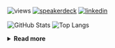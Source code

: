 ![views](https://komarev.com/ghpvc/?username=chck&color=blueviolet)
[![speakerdeck](https://img.shields.io/badge/Speaker_Deck-chck-8a2be2?style=flat-square&logo=speaker-deck)](https://speakerdeck.com/chck)
[![linkedin](https://img.shields.io/badge/LinkedIn-chck-8a2be2?style=flat-square&logo=linkedin)](https://www.linkedin.com/in/chck/)

<p align="left"> 
  <img alt="GitHub Stats" align="center" height="150" src="https://github-readme-stats-nine-umber-51.vercel.app/api?username=chck&count_private=true&show_icons=true&hide_title=true&theme=buefy" />
  <img alt="Top Langs" align="center" height="150" src="https://github-readme-stats-nine-umber-51.vercel.app/api/top-langs/?username=chck&layout=compact&count_private=true&show_icons=true&hide_title=true&theme=buefy" />
</p>

<details>
  <summary><b>Read more</b></summary>
  <br>

  <!--START_SECTION:waka-->
**🐱 My GitHub Data** 

> 📦 78.4 kB Used in GitHub's Storage 
 > 
> 💼 Opted to Hire
 > 
> 📜 133 Public Repositories 
 > 
> 🔑 21 Private Repositories 
 > 
**I'm a Night 🦉** 

```text
🌞 Morning                844 commits         ███░░░░░░░░░░░░░░░░░░░░░░   13.33 % 
🌆 Daytime                2031 commits        ████████░░░░░░░░░░░░░░░░░   32.08 % 
🌃 Evening                1808 commits        ███████░░░░░░░░░░░░░░░░░░   28.55 % 
🌙 Night                  1649 commits        ███████░░░░░░░░░░░░░░░░░░   26.04 % 
```
📅 **I'm Most Productive on Thursday** 

```text
Monday                   1259 commits        █████░░░░░░░░░░░░░░░░░░░░   19.88 % 
Tuesday                  1008 commits        ████░░░░░░░░░░░░░░░░░░░░░   15.92 % 
Wednesday                1057 commits        ████░░░░░░░░░░░░░░░░░░░░░   16.69 % 
Thursday                 1460 commits        ██████░░░░░░░░░░░░░░░░░░░   23.06 % 
Friday                   647 commits         ███░░░░░░░░░░░░░░░░░░░░░░   10.22 % 
Saturday                 359 commits         █░░░░░░░░░░░░░░░░░░░░░░░░   05.67 % 
Sunday                   542 commits         ██░░░░░░░░░░░░░░░░░░░░░░░   08.56 % 
```


📊 **This Week I Spent My Time On** 

```text
💬 Programming Languages: 
Other                    29 hrs 5 mins       ██████████████████████░░░   87.17 % 
TypeScript               1 hr 25 mins        █░░░░░░░░░░░░░░░░░░░░░░░░   04.27 % 
JavaScript               33 mins             ░░░░░░░░░░░░░░░░░░░░░░░░░   01.68 % 
JSON                     25 mins             ░░░░░░░░░░░░░░░░░░░░░░░░░   01.28 % 
Ruby                     20 mins             ░░░░░░░░░░░░░░░░░░░░░░░░░   01.03 % 

🔥 Editors: 
Chrome                   29 hrs 3 mins       ██████████████████████░░░   87.07 % 
WebStorm                 2 hrs 35 mins       ██░░░░░░░░░░░░░░░░░░░░░░░   07.78 % 
Neovim                   1 hr 22 mins        █░░░░░░░░░░░░░░░░░░░░░░░░   04.12 % 
PyCharm                  16 mins             ░░░░░░░░░░░░░░░░░░░░░░░░░   00.84 % 
Obsidian                 3 mins              ░░░░░░░░░░░░░░░░░░░░░░░░░   00.20 % 
```

**I Mostly Code in Python** 

```text
Python                   43 repos            █████████░░░░░░░░░░░░░░░░   34.13 % 
Jupyter Notebook         18 repos            ████░░░░░░░░░░░░░░░░░░░░░   14.29 % 
Rust                     7 repos             █░░░░░░░░░░░░░░░░░░░░░░░░   05.56 % 
TypeScript               4 repos             █░░░░░░░░░░░░░░░░░░░░░░░░   03.17 % 
Astro                    1 repo              ░░░░░░░░░░░░░░░░░░░░░░░░░   00.79 % 
```



**Timeline**

![Lines of Code chart](https://raw.githubusercontent.com/chck/chck/main/assets/bar_graph.png)


 Last Updated on 2024-04-05 01:21 UTC
<!--END_SECTION:waka-->
</details>


